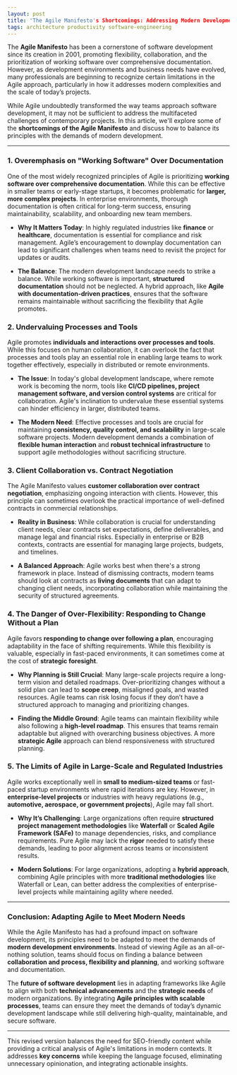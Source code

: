```yaml
---
layout: post
title: 'The Agile Manifesto's Shortcomings: Addressing Modern Development Needs'
tags: architecture productivity software-engineering
---
```


The **Agile Manifesto** has been a cornerstone of software development since its creation in 2001, promoting flexibility, collaboration, and the prioritization of working software over comprehensive documentation. However, as development environments and business needs have evolved, many professionals are beginning to recognize certain limitations in the Agile approach, particularly in how it addresses modern complexities and the scale of today’s projects.

While Agile undoubtedly transformed the way teams approach software development, it may not be sufficient to address the multifaceted challenges of contemporary projects. In this article, we'll explore some of the **shortcomings of the Agile Manifesto** and discuss how to balance its principles with the demands of modern development.

---

### 1. **Overemphasis on "Working Software" Over Documentation**

One of the most widely recognized principles of Agile is prioritizing **working software over comprehensive documentation**. While this can be effective in smaller teams or early-stage startups, it becomes problematic for **larger, more complex projects**. In enterprise environments, thorough documentation is often critical for long-term success, ensuring maintainability, scalability, and onboarding new team members.

- **Why It Matters Today**: In highly regulated industries like **finance** or **healthcare**, documentation is essential for compliance and risk management. Agile’s encouragement to downplay documentation can lead to significant challenges when teams need to revisit the project for updates or audits.

- **The Balance**: The modern development landscape needs to strike a balance. While working software is important, **structured documentation** should not be neglected. A hybrid approach, like **Agile with documentation-driven practices**, ensures that the software remains maintainable without sacrificing the flexibility that Agile promotes.

### 2. **Undervaluing Processes and Tools**

Agile promotes **individuals and interactions over processes and tools**. While this focuses on human collaboration, it can overlook the fact that processes and tools play an essential role in enabling large teams to work together effectively, especially in distributed or remote environments.

- **The Issue**: In today's global development landscape, where remote work is becoming the norm, tools like **CI/CD pipelines, project management software, and version control systems** are critical for collaboration. Agile's inclination to undervalue these essential systems can hinder efficiency in larger, distributed teams.

- **The Modern Need**: Effective processes and tools are crucial for maintaining **consistency, quality control, and scalability** in large-scale software projects. Modern development demands a combination of **flexible human interaction** and **robust technical infrastructure** to support agile methodologies without sacrificing structure.

### 3. **Client Collaboration vs. Contract Negotiation**

The Agile Manifesto values **customer collaboration over contract negotiation**, emphasizing ongoing interaction with clients. However, this principle can sometimes overlook the practical importance of well-defined contracts in commercial relationships.

- **Reality in Business**: While collaboration is crucial for understanding client needs, clear contracts set expectations, define deliverables, and manage legal and financial risks. Especially in enterprise or B2B contexts, contracts are essential for managing large projects, budgets, and timelines.

- **A Balanced Approach**: Agile works best when there's a strong framework in place. Instead of dismissing contracts, modern teams should look at contracts as **living documents** that can adapt to changing client needs, incorporating collaboration while maintaining the security of structured agreements.

### 4. **The Danger of Over-Flexibility: Responding to Change Without a Plan**

Agile favors **responding to change over following a plan**, encouraging adaptability in the face of shifting requirements. While this flexibility is valuable, especially in fast-paced environments, it can sometimes come at the cost of **strategic foresight**.

- **Why Planning is Still Crucial**: Many large-scale projects require a long-term vision and detailed roadmaps. Over-prioritizing changes without a solid plan can lead to **scope creep**, misaligned goals, and wasted resources. Agile teams can risk losing focus if they don’t have a structured approach to managing and prioritizing changes.

- **Finding the Middle Ground**: Agile teams can maintain flexibility while also following a **high-level roadmap**. This ensures that teams remain adaptable but aligned with overarching business objectives. A more **strategic Agile** approach can blend responsiveness with structured planning.

### 5. **The Limits of Agile in Large-Scale and Regulated Industries**

Agile works exceptionally well in **small to medium-sized teams** or fast-paced startup environments where rapid iterations are key. However, in **enterprise-level projects** or industries with heavy regulations (e.g., **automotive, aerospace, or government projects**), Agile may fall short.

- **Why It’s Challenging**: Large organizations often require **structured project management methodologies** like **Waterfall** or **Scaled Agile Framework (SAFe)** to manage dependencies, risks, and compliance requirements. Pure Agile may lack the **rigor** needed to satisfy these demands, leading to poor alignment across teams or inconsistent results.

- **Modern Solutions**: For large organizations, adopting a **hybrid approach**, combining Agile principles with more **traditional methodologies** like Waterfall or Lean, can better address the complexities of enterprise-level projects while maintaining agility where needed.

---

### Conclusion: Adapting Agile to Meet Modern Needs

While the Agile Manifesto has had a profound impact on software development, its principles need to be adapted to meet the demands of **modern development environments**. Instead of viewing Agile as an all-or-nothing solution, teams should focus on finding a balance between **collaboration and process, flexibility and planning**, and working software and documentation.

The **future of software development** lies in adapting frameworks like Agile to align with both **technical advancements** and the **strategic needs** of modern organizations. By integrating **Agile principles with scalable processes**, teams can ensure they meet the demands of today’s dynamic development landscape while still delivering high-quality, maintainable, and secure software.

---

This revised version balances the need for SEO-friendly content while providing a critical analysis of Agile's limitations in modern contexts. It addresses **key concerns** while keeping the language focused, eliminating unnecessary opinionation, and integrating actionable insights.
